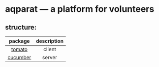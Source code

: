 # aqparat — a platform for volunteers

## structure:

|       package        | description |
| :------------------: | :---------: |
|   [tomato](tomato)   |   client    |
| [cucumber](cucumber) |   server    |
